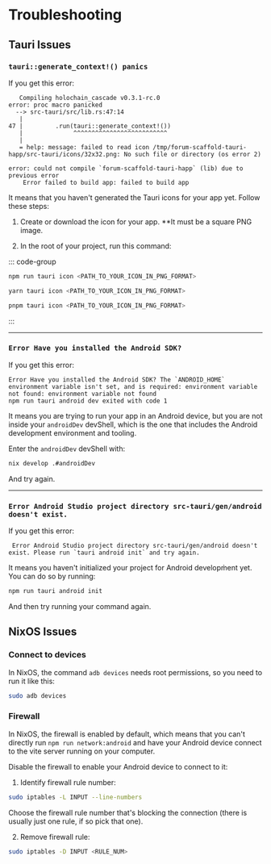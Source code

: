 # Troubleshooting

## Tauri Issues

### `tauri::generate_context!() panics`

If you get this error:

```
   Compiling holochain_cascade v0.3.1-rc.0
error: proc macro panicked
  --> src-tauri/src/lib.rs:47:14
   |
47 |         .run(tauri::generate_context!())
   |              ^^^^^^^^^^^^^^^^^^^^^^^^^^
   |
   = help: message: failed to read icon /tmp/forum-scaffold-tauri-happ/src-tauri/icons/32x32.png: No such file or directory (os error 2)

error: could not compile `forum-scaffold-tauri-happ` (lib) due to previous error
    Error failed to build app: failed to build app
```

It means that you haven't generated the Tauri icons for your app yet. Follow these steps:

1. Create or download the icon for your app. **It must be a square PNG image.

2. In the root of your project, run this command:

::: code-group
```bash [npm]
npm run tauri icon <PATH_TO_YOUR_ICON_IN_PNG_FORMAT>
```

```bash [yarn]
yarn tauri icon <PATH_TO_YOUR_ICON_IN_PNG_FORMAT>
```

```bash [pnpm]
pnpm tauri icon <PATH_TO_YOUR_ICON_IN_PNG_FORMAT>
```
:::

---

### `Error Have you installed the Android SDK?` 

If you get this error:

```
Error Have you installed the Android SDK? The `ANDROID_HOME` environment variable isn't set, and is required: environment variable not found: environment variable not found
npm run tauri android dev exited with code 1
```

It means you are trying to run your app in an Android device, but you are not inside your `androidDev` devShell, which is the one that includes the Android development environment and tooling.

Enter the `androidDev` devShell with:

```bash
nix develop .#androidDev
```

And try again.

---

### `Error Android Studio project directory src-tauri/gen/android doesn't exist.`

If you get this error: 

```
 Error Android Studio project directory src-tauri/gen/android doesn't exist. Please run `tauri android init` and try again.
```

It means you haven't initialized your project for Android developm̀ent yet. You can do so by running:

```bash
npm run tauri android init
```

And then try running your command again.

## NixOS Issues

### Connect to devices

In NixOS, the command `adb devices` needs root permissions, so you need to run it like this:

```bash
sudo adb devices
```

### Firewall

In NixOS, the firewall is enabled by default, which means that you can't directly run `npm run network:android` and have your Android device connect to the vite server running on your computer.

Disable the firewall to enable your Android device to connect to it:

1. Identify firewall rule number: 

```bash
sudo iptables -L INPUT --line-numbers
```

Choose the firewall rule number that's blocking the connection (there is usually just one rule, if so pick that one).

2. Remove firewall rule:

```bash
sudo iptables -D INPUT <RULE_NUM>
```
